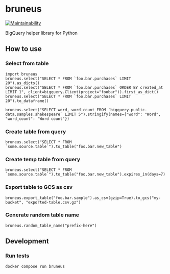 # bruneus
[![Maintainability](https://api.codeclimate.com/v1/badges/c9d020ea15b032c4cefb/maintainability)](https://codeclimate.com/github/yokoe/bruneus/maintainability)

BigQuery helper library for Python

## How to use
### Select from table
```
import bruneus
bruneus.select("SELECT * FROM `foo.bar.purchases` LIMIT 20").as_dicts()
bruneus.select("SELECT * FROM `foo.bar.purchases` ORDER BY created_at LIMIT 1", client=bigquery.Client(project="foobar")).first_as_dict()
bruneus.select("SELECT * FROM `foo.bar.purchases` LIMIT 20").to_dataframe()

bruneus.select("SELECT word, word_count FROM `bigquery-public-data.samples.shakespeare` LIMIT 5").stringify(names={"word": "Word", "word_count": "Word count"})
```

### Create table from query
```
bruneus.select("SELECT * FROM `some.source.table`").to_table("foo.bar.new_table")
```

### Create temp table from query
```
bruneus.select("SELECT * FROM `some.source.table`").to_table("foo.bar.new_table").expires_in(days=7)
```

### Export table to GCS as csv
```
bruneus.export_table("foo.bar.sample").as_csv(gzip=True).to_gcs("my-bucket", "exported-table.csv.gz")
```


### Generate random table name
```
bruneus.random_table_name("prefix-here")
```

## Development
### Run tests
```
docker compose run bruneus
```
